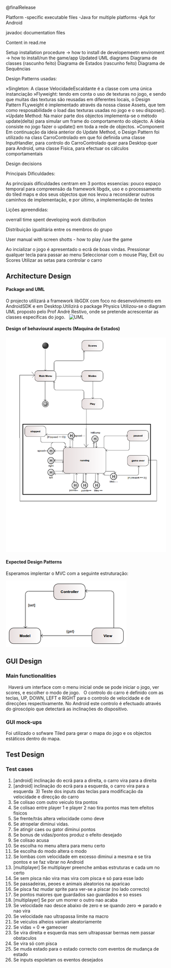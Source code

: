 @finalRelease

Platform -specific executable files
-Java for multiple platforms
-Apk for Android

javadoc documentation files

Content in read.me

Setup installation procedure
-> how to install de developemeetn enviroment
-> how to install/run the game/app
Updated UML diagrams
Diagrama de classes
(rascunho feito)
Diagrama de Estados
(rascunho feito)
Diagrama de Sequências


Design Patterns usadas:

»Singleton: A classe VelocidadeEscaldante é a classe com uma única instanciação
»Flyweight: tendo em conta o uso de texturas no jogo, e sendo que muitas das  texturas são reusadas em diferentes locais, o Design Pattern FLyweight é implementado através da nossa classe Assets, que tem como resposabilidade o load das texturas usadas no jogo e o seu dispose().
»Update Method: Na maior parte dos objectos implementa-se o método update(delta) para simular um frame do comportamento do objecto. A ideia consiste no jogo fazer o update() em toda a rede de objectos.
»Component
Em continuação da ideia anterior do Update Method, o Design Pattern foi utilizado na class CarroControlado em que foi definida uma classe InputHandler, para controlo do CarroControlado quer para Desktop quer para Android, uma classe Fisica, para efectuar os cálculos comportamentais

Design decisions

Principais Dificuldades:

As principais dificuldades centram em 3 pontos essencias: pouco espaço temporal para compreensão da framework libgdx, uso e o processamento do tiled maps e dos seus objectos que nos levou a reconsiderar outros caminhos de implementação, e por último, a implementação de testes

Lições apreendidas:

overrall time spent developing 
work distribution

Distribuição igualitária entre os membros do grupo

User manual with screen shotts - how to play /use the game

Ao incializar o jogo é apresentado o ecrã de boas vindas.
Pressionar qualquer tecla para passar ao menu
Seleccionar com o mouse Play, Exit ou Scores
Utilizar as setas para controlar o carro










## Architecture Design

  #### Package and UML
    
  O projecto utilizará a framework libGDX com foco no desenvolvimento em AndroidSDK e em Desktop.Utilizirá o package Physics
  Utilizou-se o diagram UML proposto pelo Prof André Restivo, onde se pretende acrescentar as classes especificas do jogo.
  
  ![UML](Assets/UMLvelesc.png)
 
  
  
  #### Design of behavioural aspects (Maquina de Estados)

  ![State Machine](stateMachine.png)


  #### Expected Design Patterns 
Esperamos implentar o MVC com a seguinte estruturação:

 ![MVC](mvc.png)

## GUI Design

   ### Main functionalities
   
   Haverá um interface com o menu inicial onde se pode iniciar o jogo, ver scores, e escolher o modo de jogo.
   O controlo do carro é definido com as teclas, UP, DOWN, LEFT e RIGHT para o controlo de velocidade e de direcções     respectivamente. No Android este controlo é efectuado através do giroscópio que detectará as inclinações do dispositivo.
 
  ### GUI mock-ups
  
  Foi utilizado o sofware Tiled para gerar o mapa do jogo e os objectos estáticos dentro do mapa.
  
  ## Test Design
  
  ### Test cases
  1) [android] inclinação do ecrã para a direita, o carro vira para a direita
  2) [android] inclinação do ecrã para a esquerda, o carro vira para a esquerda
  3) Teste dos inputs das teclas para modificação da velocidade e direcção do carro
  4) Se colisao com outro veiculo tira pontos
  5) Se colisao entre player 1 e player 2 nao tira pontos mas tem efeitos fisicos
  6) Se frente/trás altera velocidade como deve
  7) Se atropelar diminui vidas.
  8) Se atingir caes ou gator diminui pontos
  9) Se bonus de vidas/pontos produz o efeito desejado
  10) Se colisao acusa
  11) Se escolha no menu altera para menu certo
  12) Se escolha do modo altera o modo
  13) Se lombas com velocidade em excesso diminui a mesma e se tira pontos e se faz vibrar no Android
  14) [multiplayer] Se multiplayer preenche ambas estruturas e cada um no certo
  15) Se sem pisca não vira mas vira com pisca e só para esse lado
  16) Se passadeiras, peoes e animais aleatorios na aparicao
  17) Se pisca faz mudar sprite para ver-se a piscar (no lado correcto)
  18) Se pontos maiores que guardados sao guardados e so esses
  19) [multiplayer] Se por um morrer o outro nao acaba
  20) Se velocidade nao desce abaixo de zero e se quando zero => parado e nao vira
  21) Se velocidade nao ultrapassa limite na macro
  22) Se veiculos alheios variam aleatoriamente
  23) Se vidas = 0 => gameover
  24) Se vira direita e esquerda mas sem ultrapassar bermas nem passar obstaculos
  25) Se vira só com pisca 
  26) Se muda estado para o estado correcto com eventos de mudança de estado
  27) Se inputs espoletam os eventos desejados
